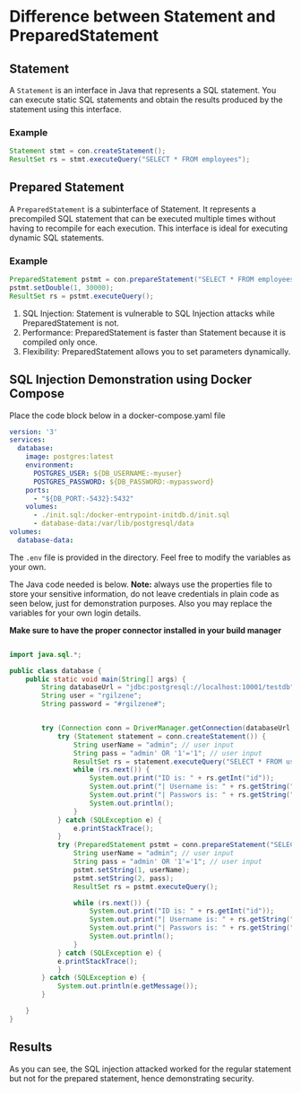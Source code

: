 # Difference between Statement and PreparedStatement

## Statement
A `Statement` is an interface in Java that represents a SQL statement. You can execute static SQL statements and obtain the results produced by the statement using this interface.

### Example
```java
Statement stmt = con.createStatement();
ResultSet rs = stmt.executeQuery("SELECT * FROM employees");
```

## Prepared Statement
A `PreparedStatement` is a subinterface of Statement. It represents a precompiled SQL statement that can be executed multiple times without having to recompile for each execution. This interface is ideal for executing dynamic SQL statements.

### Example
``` Java
PreparedStatement pstmt = con.prepareStatement("SELECT * FROM employees WHERE salary > ?");
pstmt.setDouble(1, 30000);
ResultSet rs = pstmt.executeQuery();
```

1. SQL Injection: Statement is vulnerable to SQL Injection attacks while PreparedStatement is not.
2. Performance: PreparedStatement is faster than Statement because it is compiled only once.
3. Flexibility: PreparedStatement allows you to set parameters dynamically.


## SQL Injection Demonstration using Docker Compose

Place the code block below in a docker-compose.yaml file

``` yaml
version: '3'
services:
  database:
    image: postgres:latest
    environment:
      POSTGRES_USER: ${DB_USERNAME:-myuser} 
      POSTGRES_PASSWORD: ${DB_PASSWORD:-mypassword}
    ports:
      - "${DB_PORT:-5432}:5432"
    volumes:
      - ./init.sql:/docker-entrypoint-initdb.d/init.sql
      - database-data:/var/lib/postgresql/data
volumes:
  database-data:
```

The `.env` file is provided in the directory. Feel free to modify the variables as your own.

The Java code needed is below. **Note:** always use the properties file to store your sensitive information, do not leave credentials in plain code as seen below, just for demonstration purposes. Also you may replace the variables for your own login details.

**Make sure to have the proper connector installed in your build manager**

``` java

import java.sql.*;

public class database {
    public static void main(String[] args) {
        String databaseUrl = "jdbc:postgresql://localhost:10001/testdb";
        String user = "rgilzene";
        String password = "#rgilzene#";


        try (Connection conn = DriverManager.getConnection(databaseUrl, user, password)) {
            try (Statement statement = conn.createStatement()) {
                String userName = "admin"; // user input
                String pass = "admin' OR '1'='1"; // user input
                ResultSet rs = statement.executeQuery("SELECT * FROM users WHERE username = '" + userName + "' AND password = '" + pass + "'");
                while (rs.next()) {
                    System.out.print("ID is: " + rs.getInt("id"));
                    System.out.print("| Username is: " + rs.getString("username"));
                    System.out.print("| Passwors is: " + rs.getString("password"));
                    System.out.println();
                }
            } catch (SQLException e) {
                e.printStackTrace();
            }
            try (PreparedStatement pstmt = conn.prepareStatement("SELECT * FROM users WHERE username = ? AND password = ?");) {
                String userName = "admin"; // user input
                String pass = "admin' OR '1'='1"; // user input
                pstmt.setString(1, userName);
                pstmt.setString(2, pass);
                ResultSet rs = pstmt.executeQuery();

                while (rs.next()) {
                    System.out.print("ID is: " + rs.getInt("id"));
                    System.out.print("| Username is: " + rs.getString("username"));
                    System.out.print("| Passwors is: " + rs.getString("password"));
                    System.out.println();
                }
            } catch (SQLException e) {
            e.printStackTrace();
            }
        } catch (SQLException e) {
            System.out.println(e.getMessage());
        }

    }
}

```

## Results
As you can see, the SQL injection attacked worked for the regular statement but not for the prepared statement, hence demonstrating security.




